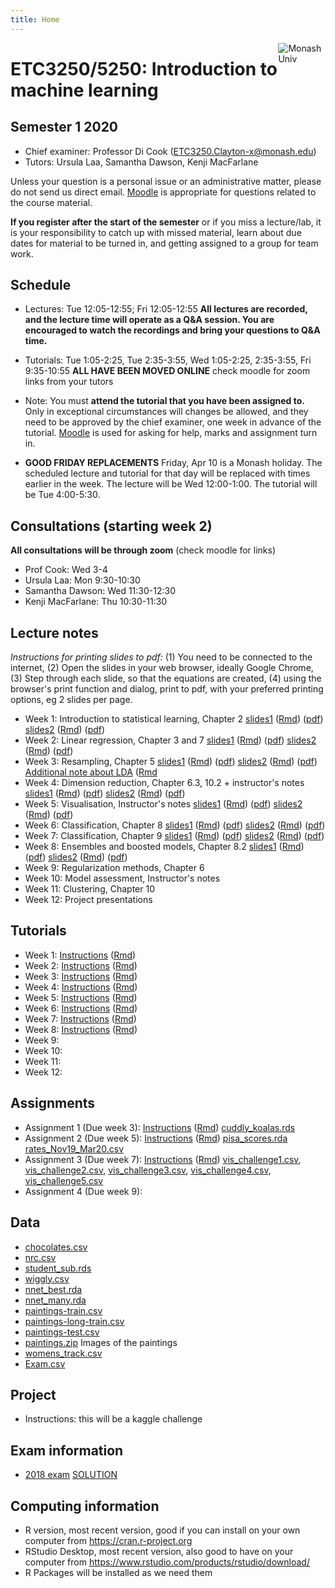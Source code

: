 ```yaml
---
title: Home
---
```


[<img src="img/M.png" style="max-width:15%;min-width:40px;float:right;" alt="Monash Univ" />](https://monash.edu)

# ETC3250/5250: Introduction to machine learning

## Semester 1 2020

- Chief examiner: Professor Di Cook (ETC3250.Clayton-x@monash.edu)
- Tutors: Ursula Laa, Samantha Dawson, Kenji MacFarlane

Unless your question is a personal issue or an administrative matter, please do not send us direct email. [Moodle](https://lms.monash.edu/course/view.php?id=63422) is appropriate for questions related to the course material.

**If you register after the start of the semester** or if you miss a lecture/lab, it is your responsibility to catch up with missed material, learn about due dates for material to be turned in, and getting assigned to a group for team work. 

## Schedule

- Lectures: Tue 12:05-12:55; Fri 12:05-12:55 **All lectures are recorded, and the lecture time will operate as a Q&A session. You are encouraged to watch the recordings and bring your questions to Q&A time.**

- Tutorials: Tue 1:05-2:25, Tue 2:35-3:55, Wed 1:05-2:25, 2:35-3:55, Fri 9:35-10:55 **ALL HAVE BEEN MOVED ONLINE** check moodle for zoom links  from your tutors
- Note: You must **attend the tutorial that you have been assigned to.** Only in exceptional circumstances will changes be allowed, and they need to be approved by the chief examiner, one week in advance of the tutorial. [Moodle](https://lms.monash.edu/course/view.php?id=49079) is used for asking for help, marks and assignment turn in. 

- **GOOD FRIDAY REPLACEMENTS** Friday, Apr 10 is a Monash holiday. The
  scheduled lecture and tutorial for that day will be replaced with
  times earlier in the week. The lecture will be Wed 12:00-1:00. The tutorial will be Tue 4:00-5:30.

## Consultations (starting week 2)

**All consultations will be through zoom** (check moodle for  links)

- Prof Cook: Wed 3-4 
- Ursula Laa: Mon 9:30-10:30 
- Samantha Dawson: Wed 11:30-12:30 
- Kenji MacFarlane: Thu 10:30-11:30 

## Lecture notes

*Instructions for printing slides to pdf:* (1) You need to be connected to the internet, (2) Open the slides in your web browser, ideally Google Chrome, (3) Step through each slide, so that the equations are created, (4) using the browser's print function and dialog, print to pdf, with your preferred printing options, eg 2 slides per page.

- Week 1: Introduction to statistical learning, Chapter 2 [slides1](http://iml.numbat.space/lectures/week1/introduction.html) ([Rmd](http://iml.numbat.space/lectures/week1/introduction.Rmd)) ([pdf](http://iml.numbat.space/lectures/week1/introduction.pdf)) [slides2](http://iml.numbat.space/lectures/week1/statlearn.html) ([Rmd](http://iml.numbat.space/lectures/week1/statlearn.Rmd))
([pdf](http://iml.numbat.space/lectures/week1/statlearn.pdf))
- Week 2: Linear regression, Chapter 3 and 7 
[slides1](http://iml.numbat.space/lectures/week2/linear-regression.html) ([Rmd](http://iml.numbat.space/lectures/week2/linear-regression.Rmd)) ([pdf](http://iml.numbat.space/lectures/week2/linear-regression.pdf)) [slides2](http://iml.numbat.space/lectures/week2/flexible-regression.html) ([Rmd](http://iml.numbat.space/lectures/week2/flexible-regression.Rmd))
([pdf](http://iml.numbat.space/lectures/week2/flexible-regression.pdf))
- Week 3: Resampling, Chapter 5 [slides1](http://iml.numbat.space/lectures/week3/categorical_response_regression.html) ([Rmd](http://iml.numbat.space/lectures/week3/categorical_response_regression.Rmd)) ([pdf](http://iml.numbat.space/lectures/week3/categorical_response_regression.pdf)) [slides2](http://iml.numbat.space/lectures/week3/resampling.html) ([Rmd](http://iml.numbat.space/lectures/week3/resampling.Rmd))
([pdf](http://iml.numbat.space/lectures/week3/resampling.pdf))
[Additional note about LDA](http://iml.numbat.space/lectures/week3/lda.pdf) ([Rmd](http://iml.numbat.space/lectures/week3/lda.Rmd)
- Week 4: Dimension reduction, Chapter 6.3, 10.2 + instructor's notes
[slides1](http://iml.numbat.space/lectures/week4/dimension_reduction.html) ([Rmd](http://iml.numbat.space/lectures/week4/dimension_reduction.Rmd)) ([pdf](http://iml.numbat.space/lectures/week4/dimension_reduction.pdf)) [slides2](http://iml.numbat.space/lectures/week4/dimension_reduction_more.html) ([Rmd](http://iml.numbat.space/lectures/week4/dimension_reduction_more.Rmd))
([pdf](http://iml.numbat.space/lectures/week4/dimension_reduction_more.pdf))
- Week 5: Visualisation, Instructor's notes [slides1](http://iml.numbat.space/lectures/week5/visualisation.html) ([Rmd](http://iml.numbat.space/lectures/week5/visualisation.Rmd)) ([pdf](http://iml.numbat.space/lectures/week5/visualisation.pdf)) [slides2](http://iml.numbat.space/lectures/week5/visualisation2.html) ([Rmd](http://iml.numbat.space/lectures/week5/visualisation2.Rmd))
([pdf](http://iml.numbat.space/lectures/week5/visualisation2.pdf))
- Week 6: Classification,  Chapter 8
[slides1](http://iml.numbat.space/lectures/week6/classification_trees.html) ([Rmd](http://iml.numbat.space/lectures/week6/classification_trees.Rmd)) ([pdf](http://iml.numbat.space/lectures/week6/classification_trees.pdf)) [slides2](http://iml.numbat.space/lectures/week6/regression_trees.html) ([Rmd](http://iml.numbat.space/lectures/week6/regression_trees.Rmd))
([pdf](http://iml.numbat.space/lectures/week6/regression_trees.pdf))
- Week 7: Classification, Chapter 9
[slides1](http://iml.numbat.space/lectures/week7/classification_forests.html) ([Rmd](http://iml.numbat.space/lectures/week7/classification_forests.Rmd)) ([pdf](http://iml.numbat.space/lectures/week7/classification_forests.pdf)) [slides2](http://iml.numbat.space/lectures/week7/classification_svm.html) ([Rmd](http://iml.numbat.space/lectures/week7/classification_svm.Rmd))
([pdf](http://iml.numbat.space/lectures/week7/classification_svm.pdf))
- Week 8: Ensembles and boosted models, Chapter 8.2 [slides1](http://iml.numbat.space/lectures/week8/classification_nn1.html) ([Rmd](http://iml.numbat.space/lectures/week8/classification_nn1.Rmd)) ([pdf](http://iml.numbat.space/lectures/week8/classification_nn1.pdf)) [slides2](http://iml.numbat.space/lectures/week8/classification_nn2.html) ([Rmd](http://iml.numbat.space/lectures/week8/classification_nn2.Rmd))
([pdf](http://iml.numbat.space/lectures/week8/classification_nn2.pdf))
- Week 9: Regularization methods, Chapter 6 
- Week 10: Model assessment, Instructor's notes
- Week 11: Clustering, Chapter 10
- Week 12: Project presentations

<!--
https://www.monash.edu/policy-bank/academic/education/learning-and-teaching
-->

## Tutorials

- Week 1: [Instructions](https://iml.numbat.space/labs/lab1.html) ([Rmd](https://iml.numbat.space/labs/lab1.Rmd))
- Week 2: [Instructions](https://iml.numbat.space/labs/lab2.html) ([Rmd](https://iml.numbat.space/labs/lab2.Rmd))
- Week 3: [Instructions](https://iml.numbat.space/labs/lab3.html) ([Rmd](https://iml.numbat.space/labs/lab3.Rmd))
- Week 4: [Instructions](https://iml.numbat.space/labs/lab4.html) ([Rmd](https://iml.numbat.space/labs/lab4.Rmd))
- Week 5:  [Instructions](https://iml.numbat.space/labs/lab5.html) ([Rmd](https://iml.numbat.space/labs/lab5.Rmd))
- Week 6: [Instructions](https://iml.numbat.space/labs/lab6.html) ([Rmd](https://iml.numbat.space/labs/lab6.Rmd))
- Week 7:  [Instructions](https://iml.numbat.space/labs/lab7.html) ([Rmd](https://iml.numbat.space/labs/lab7.Rmd))
- Week 8:  [Instructions](https://iml.numbat.space/labs/lab8.html) ([Rmd](https://iml.numbat.space/labs/lab8.Rmd))
- Week 9: 
- Week 10: 
- Week 11:  
- Week 12: 

## Assignments

- Assignment 1 (Due week 3): [Instructions](assignments/assignment1.html) ([Rmd](assignments/assignment1.Rmd)) [cuddly_koalas.rds](assignments/data/cuddly_koalas.rds)
- Assignment 2 (Due week 5): [Instructions](assignments/assignment2.html)  ([Rmd](assignments/assignment2.Rmd)) [pisa_scores.rda](assignments/data/pisa_scores.rda) [rates_Nov19_Mar20.csv](assignments/data/rates_Nov19_Mar20.csv)
- Assignment 3 (Due week 7): [Instructions](assignments/assignment3.html)  ([Rmd](assignments/assignment3.Rmd)) [vis_challenge1.csv](assignments/data/vis_challenge1.csv), [vis_challenge2.csv](assignments/data/vis_challenge2.csv), [vis_challenge3.csv](assignments/data/vis_challenge3.csv), [vis_challenge4.csv](assignments/data/vis_challenge4.csv),
[vis_challenge5.csv](assignments/data/vis_challenge5.csv)
- Assignment 4 (Due week 9):

## Data

- [chocolates.csv](data/chocolates.csv)
- [nrc.csv](data/nrc.csv)
- [student_sub.rds](data/student_sub.rds)
- [wiggly.csv](data/wiggly.csv)
- [nnet_best.rda](data/nnet_best.rda)
- [nnet_many.rda](data/nnet_many.rda)
- [paintings-train.csv](labs/data/paintings-train.csv)
- [paintings-long-train.csv](labs/data/paintings-long-train.csv)
- [paintings-test.csv](labs/data/paintings-test.csv)
- [paintings.zip](data/paintings.zip) Images of the paintings
- [womens_track.csv](data/womens_track.csv)
- [Exam.csv](lectures/week6/data/Exam.csv)

## Project

- Instructions: this will be a kaggle challenge

## Exam information

- [2018 exam](exam/practice_exam_2018.pdf) [SOLUTION](exam/practice_exam_solution_2018.pdf)


## Computing information

- R version, most recent version, good if you can install on your own computer from https://cran.r-project.org
- RStudio Desktop, most recent version, also good to have on your computer from https://www.rstudio.com/products/rstudio/download/
- R Packages will be installed as we need them
